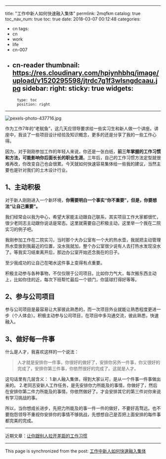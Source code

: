 
---
title: "工作中新人如何快速融入集体"
permlink: 2mqfkm
catalog: true
toc_nav_num: true
toc: true
date: 2018-03-07 00:12:48
categories:
- cn
tags:
- cn
- work
- life
- cn-007
- cn-reader
thumbnail: https://res.cloudinary.com/hpiynhbhq/image/upload/v1520295598/jtrdc7g1f3wlsngdcaau.jpg
sidebar:
    right:
        sticky: true
widgets:
    -
        type: toc
        position: right
---


![pexels-photo-437716.jpg](https://res.cloudinary.com/hpiynhbhq/image/upload/v1520295598/jtrdc7g1f3wlsngdcaau.jpg)

作为工作7年的“老鱿鱼”，这几天应领导要求给一些实习生和新人做一个讲座。讲座中，我谈了一些项目设计经验及知识概念，更多的还是分享了我的一些工作心得。

因为，对于刚刚参加工作的年轻人来说，你还是一张白纸，**前三年掌握的工作习惯和方法，可能影响你后面长长的职业生涯**。三年后，自己的工作习惯方法定型就很难再改，你改变自己也会很累。今天就如何快速容易集体给一些我的建议，当然主要也是针对我们的土木设计行业。

## 1、主动积极
对于新人刚刚进入一个新环境，**你需要明白一个事实“你不重要”，但是，你要想法“让自己重要”。**

我们经常会以我为中心，希望大家能主动跟自己联系，其实项目工作大家都很忙，很少老同志主动跟你说话是常态。这里就需要自己积极主动，这里举一个我在二院实习的例子吧。

我刚参加工作在二院实习，当时那个大办公室有一个大的热水壶，我就把主动管理热水壶放到我最近的位置，没水我就加，整个办公室很少说有人去打热水发现没水了。等我实习结束离开后，那边办公室开始还念我在的日子。

至少我成功的让自己在喝水这件事上变得有点重要。

积极主动参与各种事物，不仅仅限于公司项目。比如你力气大，每次搬东西主动上，比如你住的近，每次下班帮忙最后一个锁门，你篮球打得好等等。

## 2、参与公司项目

参与公司项目是最容易让大家彼此熟悉的，而一次项目外业就能让熟悉程度更进一步（个人体会）。积极主动参与公司项目，在项目中多沟通交流，彼此熟悉，快速融入。

## 3、做好每一件事

什么是人才，我喜欢这样的一个说法：

>人才就是安排你一件事，你很好的做好了，安排你另外一件事，你又很好的完成了，安排你第三件事，你依然很好的完成了。这就是人才。

这句话里有几层含义：
1.新人融入集体，得到大家认可，是从一个件事一件事做出来的。
2.老同志安新人工作任务，是先安排你力所能及的事情，你做好了，然后在安排你第二件力所能及的事情，你依然做好了。才会安排其它的第三件对你来说有学习挑战的事。

所以，当你想成长进步，先把力所能及的事一件一件的做好，不要好高骛远。也不要抱怨领导不重视你安排你的事情不够挑战，先想想自己是否把上面安排的每件事都完美的完成。

---

近期文章：[让你跟别人拉开差距的工作习惯](https://steemit.com/cn/@yellowbird/91ris)

- - -

This page is synchronized from the post: [工作中新人如何快速融入集体](https://steemit.com/@yellowbird/2mqfkm)
